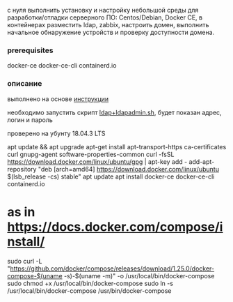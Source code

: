с нуля выполнить установку и настройку небольшой среды для разработки/отладки серверного ПО: Centos/Debian, Docker CE, в контейнерах разместить ldap, zabbix, настроить домен, выполнить начальное обнаружение устройств и проверку доступности домена.

### prerequisites
docker-ce docker-ce-cli containerd.io

### описание

выполнено на основе [инструкции](https://github.com/osixia/docker-phpLDAPadmin)

необходимо запустить скрипт [ldap+ldapadmin.sh](ldap+ldapadmin.sh), будет показан адрес, логин и пароль

проверено на убунту 18.04.3 LTS

apt update && apt upgrade
apt-get install apt-transport-https ca-certificates curl gnupg-agent software-properties-common
curl -fsSL https://download.docker.com/linux/ubuntu/gpg | apt-key add -
add-apt-repository "deb [arch=amd64] https://download.docker.com/linux/ubuntu $(lsb_release -cs) stable"
apt update
apt install docker-ce docker-ce-cli containerd.io

# as in https://docs.docker.com/compose/install/

sudo curl -L "https://github.com/docker/compose/releases/download/1.25.0/docker-compose-$(uname -s)-$(uname -m)" -o /usr/local/bin/docker-compose
sudo chmod +x /usr/local/bin/docker-compose
sudo ln -s /usr/local/bin/docker-compose /usr/bin/docker-compose
